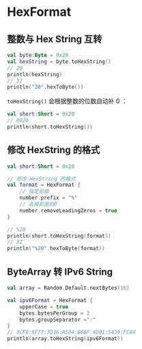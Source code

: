 # HexFormat

## 整数与 Hex String 互转

```kotlin
val byte:Byte = 0x20
val hexString = byte.toHexString()
// 20
println(hexString)
// 32
println("20".hexToByte())
```

`toHexString()` 会根据整数的位数自动补 0 ：

```kotlin
val short:Short = 0x20
// 0020
println(short.toHexString())
```

## 修改 HexString 的格式

```kotlin
val short:Short = 0x20

// 修改 HexString 的格式
val format = HexFormat {
    // 指定前缀
    number.prefix = "%"
    // 去掉前面的0
    number.removeLeadingZeros = true
}

// %20
println(short.toHexString(format))
// 32
println("%20".hexToByte(format))
```

## ByteArray 转 IPv6 String

```kotlin
val array = Random.Default.nextBytes(16)

val ipv6Format = HexFormat {
    upperCase = true
    bytes.bytesPerGroup = 2
    bytes.groupSeparator =":"
}
// 3CF8:6F77:3D36:A5D4:B6BF:4D01:5439:FC84
println(array.toHexString(ipv6Format))
```
